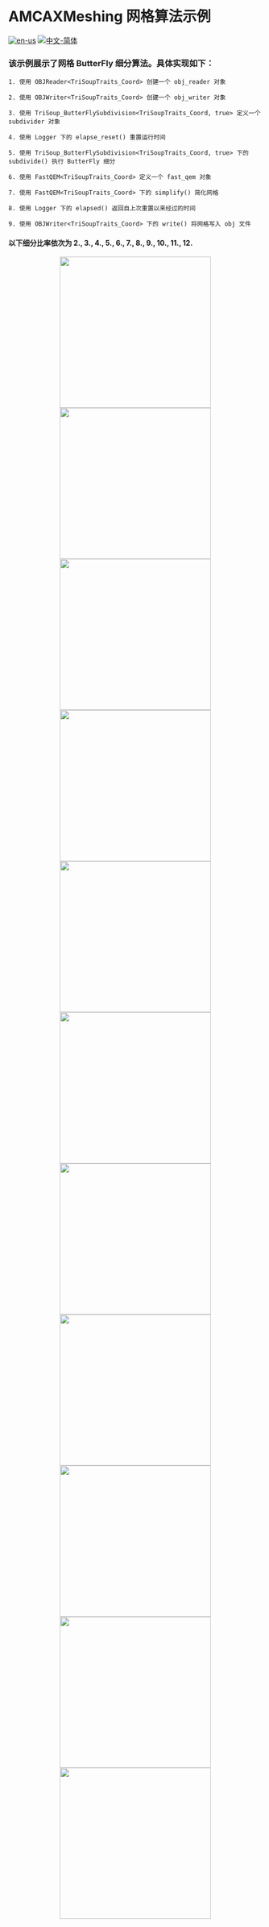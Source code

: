 # AMCAXMeshing 网格算法示例

[![en-us](https://img.shields.io/badge/en-us-yellow.svg)](./README.md) [![中文-简体](https://img.shields.io/badge/%E4%B8%AD%E6%96%87-%E7%AE%80%E4%BD%93-red.svg)](./README.zh_cn.md)

### 该示例展示了网格 ButterFly 细分算法。具体实现如下：


	
	1. 使用 OBJReader<TriSoupTraits_Coord> 创建一个 obj_reader 对象
	
	2. 使用 OBJWriter<TriSoupTraits_Coord> 创建一个 obj_writer 对象
	
	3. 使用 TriSoup_ButterFlySubdivision<TriSoupTraits_Coord, true> 定义一个 subdivider 对象
	
	4. 使用 Logger 下的 elapse_reset() 重置运行时间
	
	5. 使用 TriSoup_ButterFlySubdivision<TriSoupTraits_Coord, true> 下的 subdivide() 执行 ButterFly 细分
	
	6. 使用 FastQEM<TriSoupTraits_Coord> 定义一个 fast_qem 对象
	
	7. 使用 FastQEM<TriSoupTraits_Coord> 下的 simplify() 简化网格
	
	8. 使用 Logger 下的 elapsed() 返回自上次重置以来经过的时间
	
	9. 使用 OBJWriter<TriSoupTraits_Coord> 下的 write() 将网格写入 obj 文件


#### 以下细分比率依次为 2., 3., 4., 5., 6., 7., 8., 9., 10., 11., 12.

<div align = center><img src="https://img2.imgtp.com/2024/05/24/hM00Bhh3.png" width="300" height="300">

<div align = center><img src="https://img2.imgtp.com/2024/05/24/CnL4kuxq.png" width="300" height="300">

<div align = center><img src="https://img2.imgtp.com/2024/05/24/X2VCQ7vE.png" width="300" height="300"> 

<div align = center><img src="https://img2.imgtp.com/2024/05/24/fhNUZHDJ.png" width="300" height="300">

<div align = center><img src="https://img2.imgtp.com/2024/05/24/U6uX7WQf.png" width="300" height="300">

<div align = center><img src="https://img2.imgtp.com/2024/05/24/W03HrXCH.png" width="300" height="300">

<div align = center><img src="https://img2.imgtp.com/2024/05/24/7avKi2LR.png" width="300" height="300">

<div align = center><img src="https://img2.imgtp.com/2024/05/24/bIHcu2yE.png" width="300" height="300">

<div align = center><img src="https://img2.imgtp.com/2024/05/24/JCSX2iRu.png" width="300" height="300">

<div align = center><img src="https://img2.imgtp.com/2024/05/24/nwDuQmke.png" width="300" height="300">

<div align = center><img src="https://img2.imgtp.com/2024/05/24/iVFfTbDp.png" width="300" height="300">


